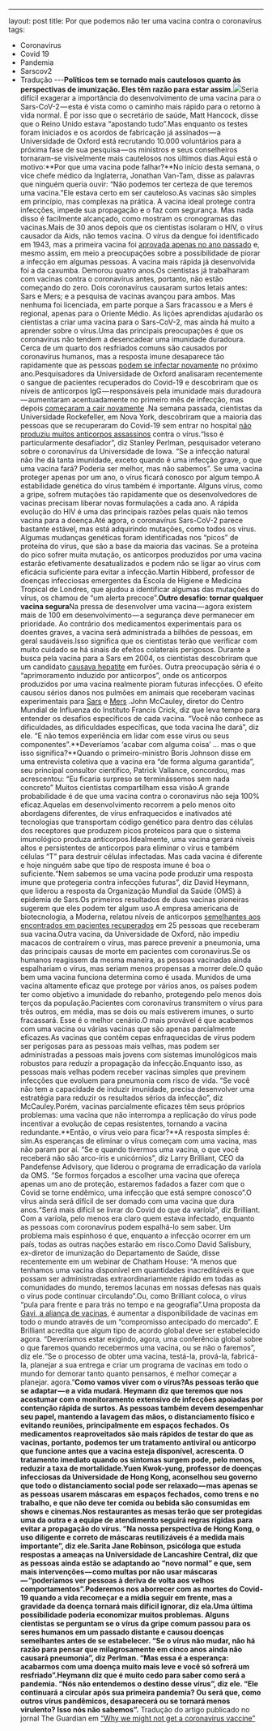 ---
layout: post
title: Por que podemos não ter uma vacina contra o coronavírus
tags:
- Coronavirus
- Covid 19
- Pandemia
- Sarscov2
- Tradução
---**Políticos tem se tornado mais cautelosos quanto às perspectivas de imunização. Eles têm razão para estar assim.**![](https://cdn-images-1.medium.com/max/1200/1*TeOspXuktnnDtRpV9fGPnQ.jpeg)Seria difícil exagerar a importância do desenvolvimento de uma vacina para o Sars-CoV-2 — esta é vista como o caminho mais rápido para o retorno à vida normal. É por isso que o secretário de saúde, Matt Hancock, disse que o Reino Unido estava “apostando tudo”.Mas enquanto os testes foram iniciados e os acordos de fabricação já assinados — a Universidade de Oxford está recrutando 10.000 voluntários para a próxima fase de sua pesquisa — os ministros e seus conselheiros tornaram-se visivelmente mais cautelosos nos últimos dias.Aqui está o motivo:**Por que uma vacina pode falhar?**No início desta semana, o vice chefe médico da Inglaterra, Jonathan Van-Tam, disse as palavras que ninguém queria ouvir: “Não podemos ter certeza de que teremos uma vacina.”Ele estava certo em ser cauteloso.As vacinas são simples em princípio, mas complexas na prática. A vacina ideal protege contra infecções, impede sua propagação e o faz com segurança. Mas nada disso é facilmente alcançado, como mostram os cronogramas das vacinas.Mais de 30 anos depois que os cientistas isolaram o HIV, o vírus causador da Aids, não temos vacina. O vírus da dengue foi identificado em 1943, mas a primeira vacina foi 
[aprovada apenas no ano passado](https://www.fda.gov/news-events/press-announcements/first-fda-approved-vaccine-prevention-dengue-disease-endemic-regions) e, mesmo assim, em meio a preocupações sobre a possibilidade de piorar a infecção em algumas pessoas. A vacina mais rápida já desenvolvida foi a da caxumba. Demorou quatro anos.Os cientistas já trabalharam com vacinas contra o coronavírus antes, portanto, não estão começando do zero. Dois coronavírus causaram surtos letais antes: Sars e Mers; e a pesquisa de vacinas avançou para ambos. Mas nenhuma foi licenciada, em parte porque a Sars fracassou e a Mers é regional, apenas para o Oriente Médio. As lições aprendidas ajudarão os cientistas a criar uma vacina para o Sars-CoV-2, mas ainda há muito a aprender sobre o vírus.Uma das principais preocupações é que os coronavírus não tendem a desencadear uma imunidade duradoura. Cerca de um quarto dos resfriados comuns são causados por coronavírus humanos, mas a resposta imune desaparece tão rapidamente que as pessoas 
[podem se infectar novamente](https://pubmed.ncbi.nlm.nih.gov/2170159/) no próximo ano.Pesquisadores da Universidade de Oxford analisaram recentemente o sangue de pacientes recuperados do Covid-19 e descobriram que os níveis de anticorpos IgG — responsáveis pela imunidade mais duradoura — aumentaram acentuadamente no primeiro mês de infecção, mas depois 
[começaram a cair novamente](https://www.medrxiv.org/content/10.1101/2020.04.15.20066407v2) .Na semana passada, cientistas da Universidade Rockefeller, em Nova York, descobriram que a maioria das pessoas que se recuperaram do Covid-19 sem entrar no hospital 
[não produziu muitos anticorpos assassinos](https://www.biorxiv.org/content/10.1101/2020.05.13.092619v1) contra o vírus.“Isso é particularmente desafiador”, diz Stanley Perlman, pesquisador veterano sobre o coronavírus da Universidade de Iowa. “Se a infecção natural não lhe dá tanta imunidade, exceto quando é uma infecção grave, o que uma vacina fará? Poderia ser melhor, mas não sabemos”. Se uma vacina proteger apenas por um ano, o vírus ficará conosco por algum tempo.A estabilidade genética do vírus também é importante. Alguns vírus, como a gripe, sofrem mutações tão rapidamente que os desenvolvedores de vacinas precisam liberar novas formulações a cada ano. A rápida evolução do HIV é uma das principais razões pelas quais não temos vacina para a doença.Até agora, o coronavírus Sars-CoV-2 parece bastante estável, mas está adquirindo mutações, como todos os vírus. Algumas mudanças genéticas foram identificadas nos “picos” de proteína do vírus, que são a base da maioria das vacinas. Se a proteína do pico sofrer muita mutação, os anticorpos produzidos por uma vacina estarão efetivamente desatualizados e podem não se ligar ao vírus com eficácia suficiente para evitar a infecção.Martin Hibberd, professor de doenças infecciosas emergentes da Escola de Higiene e Medicina Tropical de Londres, que ajudou a identificar algumas das mutações do vírus, os chamou de “um alerta precoce”.**Outro desafio: tornar qualquer vacina segura**Na pressa de desenvolver uma vacina — agora existem mais de 100 em desenvolvimento — a segurança deve permanecer em prioridade. Ao contrário dos medicamentos experimentais para os doentes graves, a vacina será administrada a bilhões de pessoas, em geral saudáveis.Isso significa que os cientistas terão que verificar com muito cuidado se há sinais de efeitos colaterais perigosos. Durante a busca pela vacina para a Sars em 2004, os cientistas descobriram que um candidato 
[causava hepatite](https://jvi.asm.org/content/78/22/12672) em furões. Outra preocupação séria é o “aprimoramento induzido por anticorpos”, onde os anticorpos produzidos por uma vacina realmente pioram futuras infecções. O efeito causou sérios danos nos pulmões em animais que receberam vacinas experimentais para 
[Sars](https://www.ncbi.nlm.nih.gov/pmc/articles/PMC6478436/) e 
[Mers](https://www.ncbi.nlm.nih.gov/pmc/articles/PMC5574614/) .John McCauley, diretor do Centro Mundial de Influenza do Instituto Francis Crick, diz que leva tempo para entender os desafios específicos de cada vacina. “Você não conhece as dificuldades, as dificuldades específicas, que toda vacina lhe dará”, diz ele. “E não temos experiência em lidar com esse vírus ou seus componentes”.**Deveríamos ‘acabar com alguma coisa’ … mas o que isso significa?**Quando o primeiro-ministro Boris Johnson disse em uma entrevista coletiva que a vacina era “de forma alguma garantida”, seu principal consultor científico, Patrick Vallance, concordou, mas acrescentou: “Eu ficaria surpreso se terminássemos sem nada concreto” Muitos cientistas compartilham essa visão.A grande probabilidade é de que uma vacina contra o coronavírus não seja 100% eficaz.Aquelas em desenvolvimento recorrem a pelo menos oito abordagens diferentes, de vírus enfraquecidos e inativados até tecnologias que transportam código genético para dentro das células dos receptores que produzem picos proteicos para que o sistema imunológico produza anticorpos.Idealmente, uma vacina gerará níveis altos e persistentes de anticorpos para eliminar o vírus e também células “T” para destruir células infectadas. Mas cada vacina é diferente e hoje ninguém sabe que tipo de resposta imune é boa o suficiente.“Nem sabemos se uma vacina pode produzir uma resposta imune que protegeria contra infecções futuras”, diz David Heymann, que liderou a resposta da Organização Mundial da Saúde (OMS) à epidemia de Sars.Os primeiros resultados de duas vacinas pioneiras sugerem que eles podem ter algum uso.A empresa americana de biotecnologia, a Moderna, relatou níveis de anticorpos 
[semelhantes aos encontrados em pacientes recuperados](https://investors.modernatx.com/news-releases/news-release-details/moderna-announces-positive-interim-phase-1-data-its-mrna-vaccine) em 25 pessoas que receberam sua vacina.Outra vacina, da Universidade de Oxford, não impediu macacos de contraírem o vírus, mas parece prevenir a pneumonia, uma das principais causas de morte em pacientes com coronavírus.Se os humanos reagissem da mesma maneira, as pessoas vacinadas ainda espalhariam o vírus, mas seriam menos propensas a morrer dele.O quão bem uma vacina funciona determina como é usada. Munidos de uma vacina altamente eficaz que protege por vários anos, os países podem ter como objetivo a imunidade do rebanho, protegendo pelo menos dois terços da população.Pacientes com coronavírus transmitem o vírus para três outros, em média, mas se dois ou mais estiverem imunes, o surto fracassará. Esse é o melhor cenário.O mais provável é que acabemos com uma vacina ou várias vacinas que são apenas parcialmente eficazes.As vacinas que contêm cepas enfraquecidas de vírus podem ser perigosas para as pessoas mais velhas, mas podem ser administradas a pessoas mais jovens com sistemas imunológicos mais robustos para reduzir a propagação da infecção.Enquanto isso, as pessoas mais velhas podem receber vacinas simples que previnem infecções que evoluem para pneumonia com risco de vida. “Se você não tem a capacidade de induzir imunidade, precisa desenvolver uma estratégia para reduzir os resultados sérios da infecção”, diz McCauley.Porém, vacinas parcialmente eficazes têm seus próprios problemas: uma vacina que não interrompa a replicação do vírus pode incentivar a evolução de cepas resistentes, tornando a vacina redundante.**Então, o vírus veio para ficar?**A resposta simples é: sim.As esperanças de eliminar o vírus começam com uma vacina, mas não param por aí. “Se e quando tivermos uma vacina, o que você receberá não são arco-íris e unicórnios”, diz Larry Brilliant, CEO da Pandefense Advisory, que liderou o programa de erradicação da varíola da OMS. “Se formos forçados a escolher uma vacina que ofereça apenas um ano de proteção, estaremos fadados a fazer com que o Covid se torne endêmico, uma infecção que está sempre conosco”.O vírus ainda será difícil de ser domado com uma vacina que dura anos.“Será mais difícil se livrar do Covid do que da varíola”, diz Brilliant. Com a varíola, pelo menos era claro quem estava infectado, enquanto as pessoas com coronavírus podem espalhá-lo sem saber. Um problema mais espinhoso é que, enquanto a infecção ocorrer em um país, todas as outras nações estarão em risco.Como David Salisbury, ex-diretor de imunização do Departamento de Saúde, disse recentemente em um webinar de Chatham House: “A menos que tenhamos uma vacina disponível em quantidades inacreditáveis e que possam ser administradas extraordinariamente rápido em todas as comunidades do mundo, teremos lacunas em nossas defesas nas quais o vírus pode continuar circulando”.Ou, como Brilliant coloca, o vírus “pula para frente e para trás no tempo e na geografia”.Uma proposta da 
[Gavi, a aliança de vacinas](https://www.gavi.org/vaccineswork/what-advance-market-commitment-and-how-could-it-help-beat-covid-19), é aumentar a disponibilidade de vacinas em todo o mundo através de um “compromisso antecipado do mercado”. E Brilliant acredita que algum tipo de acordo global deve ser estabelecido agora. “Deveríamos estar exigindo, agora, uma conferência global sobre o que faremos quando recebermos uma vacina, ou se não o faremos”, diz ele.“Se o processo de obter uma vacina, testá-la, prová-la, fabricá-la, planejar a sua entrega e criar um programa de vacinas em todo o mundo for demorar tanto quanto pensamos, é melhor começar a planejar. agora.”**Como vamos viver com o vírus?**As pessoas terão que se adaptar — e a vida mudará. Heymann diz que teremos que nos acostumar com o monitoramento extensivo de infecções apoiadas por contenção rápida de surtos. As pessoas também devem desempenhar seu papel, mantendo a lavagem das mãos, o distanciamento físico e evitando reuniões, principalmente em espaços fechados. Os medicamentos reaproveitados são mais rápidos de testar do que as vacinas, portanto, podemos ter um tratamento antiviral ou anticorpo que funcione antes que a vacina esteja disponível, acrescenta. O tratamento imediato quando os sintomas surgem pode, pelo menos, reduzir a taxa de mortalidade.Yuen Kwok-yung, professor de doenças infecciosas da Universidade de Hong Kong, aconselhou seu governo que todo o distanciamento social pode ser relaxado — mas apenas se as pessoas usarem máscaras em espaços fechados, como trens e no trabalho, e que não deve ter comida ou bebida são consumidas em shows e cinemas.Nos restaurantes as mesas terão que ser protegidas uma da outra e a equipe de atendimento seguirá regras rígidas para evitar a propagação do vírus. “Na nossa perspectiva de Hong Kong, o uso diligente e correto de máscaras reutilizáveis é a medida mais importante”, diz ele.Sarita Jane Robinson, psicóloga que estuda respostas a ameaças na Universidade de Lancashire Central, diz que as pessoas ainda estão se adaptando ao “novo normal” e que, sem mais intervenções — como multas por não usar máscaras — “poderíamos ver pessoas à deriva de volta aos velhos comportamentos”.Poderemos nos aborrecer com as mortes do Covid-19 quando a vida recomeçar e a mídia seguir em frente, mas a gravidade da doença tornará mais difícil ignorar, diz ela.Uma última possibilidade poderia economizar muitos problemas. Alguns cientistas se perguntam se o vírus da gripe comum passou para os seres humanos em um passado distante e causou doenças semelhantes antes de se estabelecer. “Se o vírus não mudar, não há razão para pensar que milagrosamente em cinco anos ainda não causará pneumonia”, diz Perlman. “Mas essa é a esperança: acabarmos com uma doença muito mais leve e você só sofrerá um resfriado”.Heymann diz que é muito cedo para saber como será a pandemia. “Nós não entendemos o destino desse vírus”, diz ele. “Ele continuará a circular após sua primeira pandemia? Ou será que, como outros vírus pandêmicos, desaparecerá ou se tornará menos virulento? Isso nós não sabemos”.****
Tradução do artigo publicado no jornal The Guardian em 
[“Why we might not get a coronavirus vaccine”](https://www.theguardian.com/world/2020/may/22/why-we-might-not-get-a-coronavirus-vaccine)
